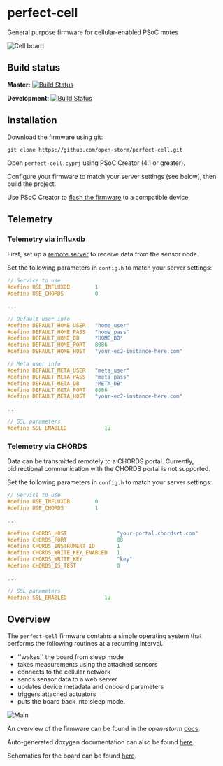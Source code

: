 # perfect-cell

General purpose firmware for cellular-enabled PSoC motes

![Cell board](https://s3.us-east-2.amazonaws.com/open-storm-wiki/img/misc/cell_board_prototype.gif)

## Build status

**Master:**         [![Build Status](http://ec2-13-58-145-29.us-east-2.compute.amazonaws.com:8080/buildStatus/icon?job=open-storm/perfect-cell/master&.png)](http://ec2-13-58-145-29.us-east-2.compute.amazonaws.com:8080/job/open-storm/job/perfect-cell/job/master/)

**Development:**    [![Build Status](http://ec2-13-58-145-29.us-east-2.compute.amazonaws.com:8080/buildStatus/icon?job=open-storm/perfect-cell/development&.png)](http://ec2-13-58-145-29.us-east-2.compute.amazonaws.com:8080/job/open-storm/job/perfect-cell/job/development/)

## Installation

Download the firmware using git:

```
git clone https://github.com/open-storm/perfect-cell.git
```

Open `perfect-cell.cyprj` using PSoC Creator (4.1 or greater).

Configure your firmware to match your server settings (see below), then build the project.

Use PSoC Creator to [flash the firmware](https://github.com/open-storm/docs.open-storm.org/wiki/Using-PSoC-Creator) to a compatible device.

## Telemetry

### Telemetry via influxdb

First, set up a [remote server](https://github.com/open-storm/docs.open-storm.org/wiki/Tutorial:-Setting-up-the-server-environment) to receive data from the sensor node.

Set the following parameters in `config.h` to match your server settings:

```c
// Service to use
#define USE_INFLUXDB        1
#define USE_CHORDS          0

...

// Default user info
#define DEFAULT_HOME_USER   "home_user"
#define DEFAULT_HOME_PASS   "home_pass"
#define DEFAULT_HOME_DB     "HOME_DB"
#define DEFAULT_HOME_PORT   8086
#define DEFAULT_HOME_HOST   "your-ec2-instance-here.com"

// Meta user info
#define DEFAULT_META_USER   "meta_user"
#define DEFAULT_META_PASS   "meta_pass"
#define DEFAULT_META_DB     "META_DB"
#define DEFAULT_META_PORT   8086
#define DEFAULT_META_HOST   "your-ec2-instance-here.com"

...

// SSL parameters
#define SSL_ENABLED            1u
```

### Telemetry via CHORDS

Data can be transmitted remotely to a CHORDS portal. Currently, bidirectional communication with the CHORDS portal is not supported.

Set the following parameters in `config.h` to match your server settings:

```c
// Service to use
#define USE_INFLUXDB        0
#define USE_CHORDS          1

...

#define CHORDS_HOST                "your-portal.chordsrt.com"
#define CHORDS_PORT                80
#define CHORDS_INSTRUMENT_ID       1
#define CHORDS_WRITE_KEY_ENABLED   1
#define CHORDS_WRITE_KEY           "key"
#define CHORDS_IS_TEST             0

...

// SSL parameters
#define SSL_ENABLED            1u
```

## Overview

The `perfect-cell` firmware contains a simple operating system that performs the following routines at a recurring interval.

* ''wakes'' the board from sleep mode
* takes measurements using the attached sensors
* connects to the cellular network
* sends sensor data to a web server
* updates device metadata and onboard parameters
* triggers attached actuators
* puts the board back into sleep mode.

![Main](https://s3.us-east-2.amazonaws.com/mdbartos-img/open-storm/main_diagram.svg)

An overview of the firmware can be found in the _open-storm_ [docs](https://github.com/open-storm/docs.open-storm.org/wiki/Firmware).

Auto-generated doxygen documentation can also be found [here](http://open-docs.s3-website-us-west-2.amazonaws.com).

Schematics for the board can be found [here](https://github.com/open-storm/open-storm-hardware).
